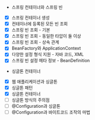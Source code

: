 - 스프링 컨테이너와 스프링 빈
- [x] 스프링 컨테이너 생성
- [x] 컨테이너에 등록된 모든 빈 조회
- [x] 스프링 빈 조회 - 기본
- [x] 스프링 빈 조회 - 동일한 타압이 둘 이상
- [x] 스프링 빈 조회 - 상속 관계
- [x] BeanFactory와 ApplicationContext
- [x] 다양한 설정 형식 지원 - 자바 코드, XML
- [x] 스프링 빈 설정 메타 정보 - BeanDefinition

- 싱글톤 컨테이너
- [x] 웹 애플리케이션과 싱글톤
- [X] 싱글톤 패턴
- [x] 싱글톤 컨테이너
- [ ] 싱글톤 방식의 주의점
- [ ] @Configuration과 싱글톤
- [ ] @Configuration과 바이트코드 조작의 마법